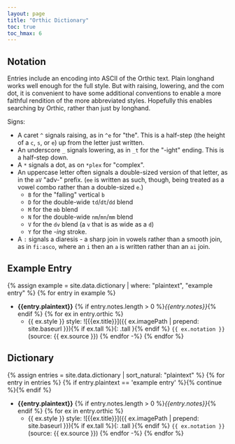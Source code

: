 ```yaml
---
layout: page
title: "Orthic Dictionary"
toc: true
toc_hmax: 6
---
```


## Notation

Entries include an encoding into ASCII of the Orthic text.
Plain longhand works well enough for the full style. But with raising, lowering, and the com dot, it is convenient to have some additional conventions to enable a more faithful rendition of the more abbreviated styles.
Hopefully this enables searching by Orthic, rather than just by longhand.

Signs:

- A caret `^` signals raising, as in `^e` for "the". This is a half-step (the height of a `c`, `s`, or `e`) up from the letter just written.
- An underscore `_` signals lowering, as in `_t` for the "-ight" ending. This is a half-step down.
- A `*` signals a dot, as on `*plex` for "complex".
- An uppercase letter often signals a double-sized version of that letter, as in the `aV` "adv-" prefix. (`ee` is written as such, though, being treated as a vowel combo rather than a double-sized `e`.)
    - `B` for the "falling" vertical `b`
    - `D` for the double-wide `td`/`dt`/`dd` blend
    - `M` for the `mb` blend
    - `N` for the double-wide `nm`/`mn`/`mm` blend
    - `V` for the `dv` blend (a `v` that is as wide as a `d`)
    - `Y` for the _-ing_ stroke.
- A `:` signals a diaresis - a sharp join in vowels rather than a smooth join, as in `fi:asco`, where an `i` then an `a` is written rather than an `ai` join.

<style>
p img, li img, td img {
  max-height: 3ex;
}
p img.tall, li img.tall, td img.tall {
  max-height: 5ex;
  vertical-align: middle;
}
</style>

## Example Entry

{% assign example = site.data.dictionary | where: "plaintext", "example entry" %}
{% for entry in example  %}
- **{{entry.plaintext}}** {% if entry.notes.length > 0 %}*{{entry.notes}}*{% endif %} {% for ex in entry.orthic %}
    - {{ ex.style }} style: ![{{ex.title}}]({{ ex.imagePath | prepend: site.baseurl }}){% if ex.tall %}{: .tall }{% endif %} `{{ ex.notation }}` (source: {{ ex.source }})
{% endfor -%}
{% endfor %}


## Dictionary

{% assign entries = site.data.dictionary | sort_natural: "plaintext" %}
{% for entry in entries  %}
{% if entry.plaintext == 'example entry' %}{% continue %}{% endif %}
- **{{entry.plaintext}}** {% if entry.notes.length > 0 %}*{{entry.notes}}*{% endif %} {% for ex in entry.orthic %}
    - {{ ex.style }} style: ![{{ex.title}}]({{ ex.imagePath | prepend: site.baseurl }}){% if ex.tall %}{: .tall }{% endif %} `{{ ex.notation }}` (source: {{ ex.source }})
{% endfor -%}
{% endfor %}
